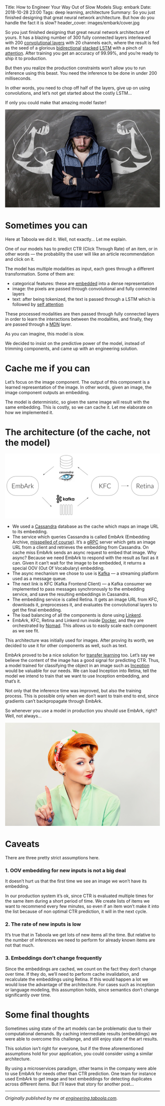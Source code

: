 Title: How to Engineer Your Way Out of Slow Models
Slug: embark
Date: 2018-10-28 23:00
Tags: deep learning, architecture
Summary: So you just finished designing that great neural network architecture. But how do you handle the fact it is slow?
header_cover: images/embark/cover.jpg

So you just finished designing that great neural network architecture of yours.
It has a blazing number of 300 fully connected layers interleaved with 200
[convolutional
layers](https://en.wikipedia.org/wiki/Convolutional_neural_network#Convolutional)
with 20 channels each, where the result is fed as the seed of a glorious
[bidirectional](https://en.wikipedia.org/wiki/Bidirectional_recurrent_neural_networks)
[stacked](https://machinelearningmastery.com/stacked-long-short-term-memory-networks/)
[LSTM](http://colah.github.io/posts/2015-08-Understanding-LSTMs/) with a pinch
of
[attention](http://www.wildml.com/2016/01/attention-and-memory-in-deep-learning-and-nlp/).
After training you get an accuracy of 99.99%, and you’re ready to ship it to
production.

But then you realize the production constraints won’t allow you to run inference
using this beast. You need the inference to be done in under 200 milliseconds.

In other words, you need to chop off half of the layers, give up on using
convolutions, and let’s not get started about the costly LSTM...

If only you could make that amazing model faster!

![](images/embark/sad.jpg)


# Sometimes you can
Here at Taboola we did it. Well, not exactly... Let me explain.

One of our models has to predict CTR (Click Through Rate) of an item, or in
other words — the probability the user will like an article recommendation and
click on it.

The model has multiple modalities as input, each goes through a different
transformation. Some of them are:

* categorical features: these are
[embedded](https://engineering.taboola.com/using-word2vec-better-embeddings-categorical-features/)
into a dense representation
* image: the pixels are passed through convolutional and fully connected layers
* text: after being tokenized, the text is passed through a LSTM which is followed
by [self attention](https://arxiv.org/abs/1703.03130)

These processed modalities are then passed through fully connected layers in
order to learn the interactions between the modalities, and finally, they are
passed through a
[MDN](https://engineering.taboola.com/uncertainty-ctr-prediction-one-model-clarify)
layer.

As you can imagine, this model is slow.

We decided to insist on the predictive power of the model, instead of trimming
components, and came up with an engineering solution.


# Cache me if you can
Let’s focus on the image component. The output of this component is a learned
representation of the image. In other words, given an image, the image component
outputs an embedding.

The model is deterministic, so given the same image will result with the same
embedding. This is costly, so we can cache it. Let me elaborate on how we
implemented it.

# The architecture (of the cache, not the model)

![](images/embark/architecture.png)

* We used a [Cassandra](http://cassandra.apache.org/) database as the cache which
maps an image URL to its embedding.
* The service which queries Cassandra is called EmbArk (Embedding Archive,
[misspelled of
course](https://techcrunch.com/2017/05/20/the-bizarre-naming-trends-that-modern-startups-follow/)).
It’s a [gRPC](https://grpc.io/) server which gets an image URL from a client and
retrieves the embedding from Cassandra. On cache miss EmbArk sends an async
request to embed that image. Why async? Because we need EmbArk to respond with
the result as fast as it can. Given it can’t wait for the image to be embedded,
it returns a special OOV (Out Of Vocabulary) embedding.
* The async mechanism we chose to use is [Kafka](https://kafka.apache.org/) — a
streaming platform used as a message queue.
* The next link is KFC (Kafka Frontend Client) — a Kafka consumer we implemented
to pass messages synchronously to the embedding service, and save the resulting
embeddings in Cassandra.
* The embedding service is called Retina. It gets an image URL from KFC, downloads
it, preprocesses it, and evaluates the convolutional layers to get the final
embedding.
* The load balancing of all the components is done using
[Linkerd](https://linkerd.io/).
* EmbArk, KFC, Retina and Linkerd run inside [Docker](https://www.docker.com/),
and they are orchestrated by [Nomad](https://www.nomadproject.io/). This allows
us to easily scale each component as we see fit.

This architecture was initially used for images. After proving its worth, we
decided to use it for other components as well, such as text.

EmbArk proved to be a nice solution for [transfer
learning](https://arxiv.org/abs/1403.6382) too. Let’s say we believe the content
of the image has a good signal for predicting CTR. Thus, a model trained for
classifying the object in an image such as
[Inception](https://ai.googleblog.com/2016/03/train-your-own-image-classifier-with.html)
would be valuable for our needs. We can load Inception into Retina, tell the
model we intend to train that we want to use Inception embedding, and that’s it.

Not only that the inference time was improved, but also the training process.
This is possible only when we don’t want to train end to end, since gradients
can’t backpropagate through EmbArk.

So whenever you use a model in production you should use EmbArk, right? Well,
not always...

![](images/embark/nope.jpg)


# Caveats
There are three pretty strict assumptions here.

### 1. OOV embedding for new inputs is not a big deal
It doesn’t hurt us that the first time we see an image we won’t have its
embedding.

In our production system it’s ok, since CTR is evaluated multiple times for the
same item during a short period of time. We create lists of items we want to
recommend every few minutes, so even if an item won’t make it into the list
because of non optimal CTR prediction, it will in the next cycle.

### 2. The rate of new inputs is low
It’s true that in Taboola we get lots of new items all the time. But relative to
the number of inferences we need to perform for already known items are not that
much.

### 3. Embeddings don’t change frequently
Since the embeddings are cached, we count on the fact they don’t change over
time. If they do, we’ll need to perform cache invalidation, and recalculate the
embeddings using Retina. If this would happen a lot we would lose the advantage
of the architecture. For cases such as inception or language modeling, this
assumption holds, since semantics don’t change significantly over time.


# Some final thoughts
Sometimes using state of the art models can be problematic due to their
computational demands. By caching intermediate results (embeddings) we were able
to overcome this challenge, and still enjoy state of the art results.

This solution isn’t right for everyone, but if the three aforementioned
assumptions hold for your application, you could consider using a similar
architecture.

By using a microservices paradigm, other teams in the company were able to use
EmbArk for needs other than CTR prediction. One team for instance used EmbArk to
get image and text embeddings for detecting duplicates across different items.
But I’ll leave that story for another post...

---

*Originally published by me at
[engineering.taboola.com](https://engineering.taboola.com/engineer-way-slow-models).*
